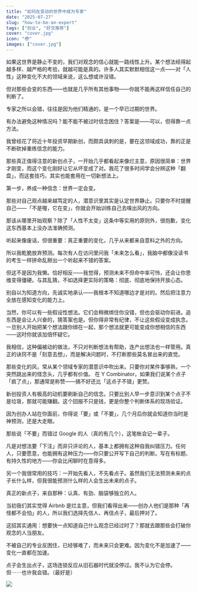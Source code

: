 ```yaml
---
title: "如何在变动的世界中成为专家"
date: "2025-07-27"
slug: "how-to-be-an-expert"
tags: ["创业", "好文推荐"]
cover: "cover.jpg"
icon: "😎"
images: ["cover.jpg"]
---
```

如果这世界是静止不变的，我们对观念的信心就能一路线性上升。某个想法经得起越多样、越严格的考验，就越可能是真的。许多人其实默默相信这一点——对「人性」这种变化不大的领域来说，这么想或许没错。



但对那些会变的东西——也就是几乎所有其他事物——你就不能再这样信任自己的判断了。



专家之所以会错，往往是因为他们精通的，是一个早已过期的世界。



有办法避免这种情况吗？能不能不被过时信念困住？答案是——可以，但得靠一点方法。



我曾经花了将近十年投资早期新创，而颇具讽刺的是，要在这领域成功，靠的正是不断砍掉重练信念的能力。



那些真正值得注意的新创点子，一开始几乎都看起来像烂主意，原因很简单：世界才刚变，而这个变化刚好让它从坏变成了对。我花了很多时间学会分辨这种「翻盘」，而这套技巧，其实也能套用在一切新想法上。



第一步，养成一种信念：世界一定会变。



那些对自己观点越来越笃定的人，潜意识里其实是认定世界静止。只要你不时提醒自己——「不是喔，它在变」，你就会开始训练自己去嗅出风的方向。



那该从哪里开始观察？除了「人性不太变」这条中等实用的原则外，很抱歉，变化这东西基本上没办法准确预测。



听起来像废话，但很重要：真正重要的变化，几乎从来都来自意料之外的方向。



所以我乾脆放弃预测。每次有人在访问里问我「未来怎么看」，我脑中都像没读书的考生一样拼命乱掰出一个听起来不错的答案。



但这不是因为我懒。恰好相反——我觉得，预测未来不但命中率可怜，还会让你思维变得僵硬。与其乱猜，不如选择更实际的策略：彻底、彻底地保持开放心态。



别自以为知道方向，先诚实地承认——我根本不知道哪边才是对的。然后把注意力全放在感知变化的能力上。



当然，你可以有一些假设性想法。它们会稍微绑住你没错，但也会驱动你前进。追东西是会让人兴奋的，猜答案也是。但你得非常有纪律，不让这些假设变成执念。
一旦别人开始把某个想法跟你绑在一起，那个想法就更可能变成你想相信的东西——这时你就该加倍怀疑它。



我相信，这种偏被动的做法，不只对判断想法有帮助，连产出想法也一样管用。真正的诀窍不是「刻意去想」，而是解决问题时，不打断那些莫名冒出来的直觉。



那些变化的风，常从某个领域专家的潜意识中吹出来。只要你对某件事够熟，一个突然跳出来的怪念头，几乎都有价值。
在 Y Combinator，如果我们说某个点子「疯了点」，那通常是称赞——搞不好还比「这点子不错」更赞。



新创投资人有极高的动机要刷新自己的信念。只要比别人早一步意识到某个点子不是垃圾，那就可能赚翻。这个回报不只是钱，更是你整个判断体系的现场验证。



因为创办人站在你面前，你得说「要」或「不要」，几个月后你就会知道你当时是神预测，还是大走眼。



那些说「不要」而错过 Google 的人（真的有几个），这笔帐会记一辈子。



凡是对想法要「下注」而非只评论的人，基本上都拥有这种自我纠错压力。任何人，只要愿意，也能拥有这种压力——你只要公开写下自己的判断。写在有标题、有持久性的地方——你会比闲聊时在意得多。



另一个我很常用的技巧：一开始先看人，不先看点子。虽然我们无法预测未来的点子长什么样，但我很能预测什么样的人会生出未来的点子。



真正的新点子，来自那种：认真、有劲、脑袋够独立的人。



当初我们其实觉得 Airbnb 是烂主意，但我们看得出来——创办人他们是那种「再怪都不会怕」的人，所以我们选择先信人、再信点子，最后押对了。



这招其实通用：想要快一点知道自己什么观念已经过时了？那就去跟那些会打破你观念的人当朋友。



不被自己的专业反困住，已经够难了，而未来只会更难。因为变化不是加速了——变化一直都在加速。



点子会生出点子，这场连锁反应从旧石器时代就没停过。我不认为它会停。
但⋯⋯也许我会错。（最好是）




![](https://prod-files-secure.s3.us-west-2.amazonaws.com/112d0858-5090-4d34-a606-b75eb8d65fd2/46476355-9cf3-4e99-9b7a-3531bc426380/1000202064.png?X-Amz-Algorithm=AWS4-HMAC-SHA256&X-Amz-Content-Sha256=UNSIGNED-PAYLOAD&X-Amz-Credential=ASIAZI2LB466X32IFGNL%2F20251011%2Fus-west-2%2Fs3%2Faws4_request&X-Amz-Date=20251011T223038Z&X-Amz-Expires=3600&X-Amz-Security-Token=IQoJb3JpZ2luX2VjEHYaCXVzLXdlc3QtMiJIMEYCIQDjl0qa9zJVydgSGdt4ZZ8Gx7rZrL6YzYtjgLNXU5U0cwIhAOQMhnYllpVOUAEsZcdbjOeuYWdukdg0BCsXBbRoQ5%2FUKv8DCB8QABoMNjM3NDIzMTgzODA1IgxXBx2nWoHESPgSoUcq3ANrkVRCG6c%2BATKjhBXyJCZu7oO6blntyvMQAwfHnQDutMDZbkHjWVjnRGmYJW8uwX0FnSB5AFi16dDGRgQHq36xXdCJG9vOAnWnMtM7ozqJde221AvJuyHlb1dTaIDKGXjoeD5qpF%2F9mDR9ScqOqF6CKN7E0LJZP3Kx2lg1jpKJgsNXl20SiOarO7NobT1wTUcBnmlNR72ilt9HNuIMfXT4z7h4VDPNqTguGROIJ2K2dZIq6bC%2B2BnrLJlpr%2BREBcjNfN82LKF3VNaseGTSbWhq%2BL%2FfxYvAJS2H%2F1uzrf7tXSL1%2FyLZ6hmeICQjoypq6QBwvMHvLraGxAXrEQFlcPDOmy71VHt8v%2Btv0XjDgr03oa5GH4UWRkByEkJNy9txZoQlaqNeW7rNqc%2FQosw1tsF022A1tauew1Q5N1514eCRAm3s5qmkwfdPhMUgJ1K3yK%2FGU6tnNnpC4XsrEV9MjmGiVQ7%2FiRrs1fYNQXVZFWXjmNS0cqMGc3ICEBB0%2F5E5nW6Eu9WH9IZ5QPFN8JCHm5JUoykMbh5d%2BLO1vWqX%2BCXJJhJMF7OmTgVCIWa5r9Lwp1ox79KnyBH7zry4%2BLt2QErN5PCPabgVegHAUHBC4GJFIGMkpibO4zQ5g2iL6zDJpqvHBjqkAX92wOx%2B9VNRGcySnetfgzBdyshStav%2B%2BinsLluP1ZWJ8B7dtU7bgMhYoGC%2BfLgeSGHXhD7AOgtWwfrUCrG9%2Fzvhr9msQPuwTDsRDuEZMvccOG7fyKWYjzRSuvchNFy6SPFLeEVzWp%2BGi2at9YwmVeQdfIZKRzKMhv4xBckg8J2acj%2BcE5hpZt1QgAz46zmCMxNMW94Yhn%2BatRBydZp6hMUhnLEi&X-Amz-Signature=c2818ec8165c09c4d46ddf6f98954720056de032e395f2e59bcb451071848327&X-Amz-SignedHeaders=host&x-amz-checksum-mode=ENABLED&x-id=GetObject)

